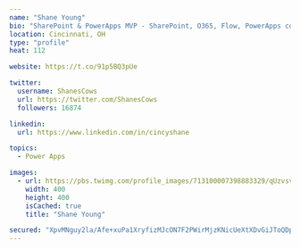 ```yaml
---
name: "Shane Young"
bio: "SharePoint & PowerApps MVP - SharePoint, O365, Flow, PowerApps consulting? @PowerApps911 | Pure Snark? You found it."
location: Cincinnati, OH
type: "profile"
heat: 112

website: https://t.co/91p5BQ3pUe

twitter:
  username: ShanesCows
  url: https://twitter.com/ShanesCows
  followers: 16874

linkedin:
  url: https://www.linkedin.com/in/cincyshane

topics:
  - Power Apps

images:
  - url: https://pbs.twimg.com/profile_images/713100007398883329/qUzvsvQ3_400x400.jpg
    width: 400
    height: 400
    isCached: true
    title: "Shane Young"

secured: "XpvMNguy2la/Afe+xuPa1XryfizMJcON7F2PWirMjzKNicUeXtXDvGiJToQDpK1XV22tQggtShLTu84h9yr/QkRvuf0SWpFYrTpmge4tD8A/2/X6Eiph1hGL6YvnnMQ9FFmgWt6/n2pNDuJOa5mZiYPnGcWtTCFq8NtxjLdrAXbYPzmG0eaQqVsFM9xxKLCI1I8VBU8W7yXcM1TxxDdLWqN6I9Q5L5BACGB0YrLyttIPErqEaJHX81Z8Q8euSEE9sOaY86hhOkhTz+wBpQScJBNuenH7PjZml5Napp7K9jl8FQOd7S+Ripi6AceImGzgXHFrI2W/xVNQNlxBvKB0mhngVofe6wcb21mJIRDv0sFqZbdjP5Db6gZvGxzWbc99+UAP5fGKXmRFIq0m0+WtjXJpShXCr2j6aGu9rAoZLoo=;EvV3Af/mw+irhGyBO/5wFg=="
---
```



